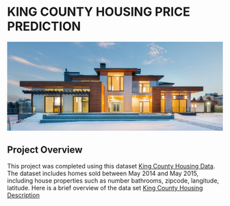# KING COUNTY HOUSING PRICE PREDICTION
![](https://github.com/Rachael-Osoro/git_practice/blob/master/Photos/king_county.jpg)
## Project Overview
This project was completed using this dataset <a href= "https://github.com/Rachael-Osoro/Phase_2_project/blob/main/kc_house_data.csv">King County Housing Data</a>. The dataset includes homes sold  between May 2014 and May 2015, including house properties such as number bathrooms, zipcode, langitude, latitude. Here is a brief overview of the data set <a href=""> King County Housing Description</a>
